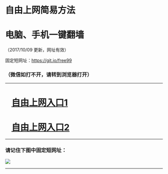 ﻿# 自由上网简易方法

# 电脑、手机一键翻墙

（2017/10/09 更新，网址有效）

固定短网址：https://git.io/free99

### （微信如打不开，请转到浏览器打开）


***





# &nbsp;&nbsp; <a href="http://ft823421665.fwq-tz-1001.info/fwqtz01.html?t=100900116330 " target="_blank">自由上网入口1</a>
# &nbsp;&nbsp; <a href="http://ft625316438.fwq-tz-1002.info/fwqtz02.html?t=10090019497 " target="_blank">自由上网入口2</a>
***

### 请记住下图中固定短网址：

<img src="https://s3-us-west-2.amazonaws.com/fwq-1001/yjfq-20170905okok.png" /> 


***

